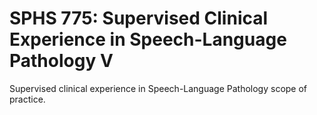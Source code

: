 # SPHS 775: Supervised Clinical Experience in Speech-Language Pathology V

Supervised clinical experience in Speech-Language Pathology scope of practice.